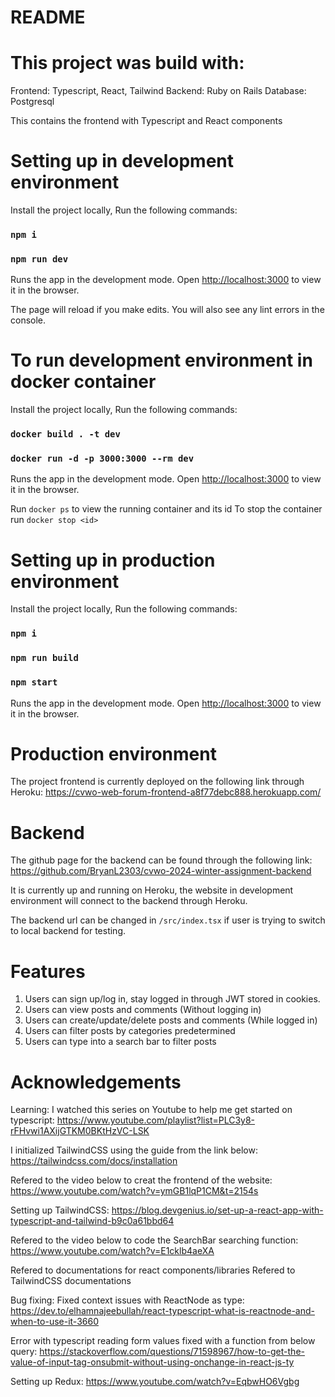 # README

# This project was build with:
Frontend: Typescript, React, Tailwind
Backend: Ruby on Rails
Database: Postgresql

This contains the frontend with Typescript and React components

# Setting up in development environment

Install the project locally,
Run the following commands:
### `npm i`
### `npm run dev`
Runs the app in the development mode.
Open [http://localhost:3000](http://localhost:3000) to view it in the browser.

The page will reload if you make edits.
You will also see any lint errors in the console.

# To run development environment in docker container

Install the project locally,
Run the following commands:
### `docker build . -t dev`
### `docker run -d -p 3000:3000 --rm dev`
Runs the app in the development mode.
Open [http://localhost:3000](http://localhost:3000) to view it in the browser.

Run `docker ps` to view the running container and its id
To stop the container run `docker stop <id>`

# Setting up in production environment

Install the project locally,
Run the following commands:
### `npm i`
### `npm run build`
### `npm start`

Runs the app in the development mode.
Open [http://localhost:3000](http://localhost:3000) to view it in the browser.

# Production environment

The project frontend is currently deployed on the following link through Heroku:
https://cvwo-web-forum-frontend-a8f77debc888.herokuapp.com/

# Backend

The github page for the backend can be found through the following link:
https://github.com/BryanL2303/cvwo-2024-winter-assignment-backend

It is currently up and running on Heroku, the website in development environment will connect to the backend through Heroku.

The backend url can be changed in `/src/index.tsx` if user is trying to switch to local backend for testing.

# Features

1. Users can sign up/log in, stay logged in through JWT stored in cookies.
2. Users can view posts and comments (Without logging in)
3. Users can create/update/delete posts and comments (While logged in)
4. Users can filter posts by categories predetermined
5. Users can type into a search bar to filter posts

# Acknowledgements

Learning:
I watched this series on Youtube to help me get started on typescript:
https://www.youtube.com/playlist?list=PLC3y8-rFHvwi1AXijGTKM0BKtHzVC-LSK

I initialized TailwindCSS using the guide from the link below:
https://tailwindcss.com/docs/installation

Refered to the video below to creat the frontend of the website:
https://www.youtube.com/watch?v=ymGB1lqP1CM&t=2154s

Setting up TailwindCSS:
https://blog.devgenius.io/set-up-a-react-app-with-typescript-and-tailwind-b9c0a61bbd64

Refered to the video below to code the SearchBar searching function:
https://www.youtube.com/watch?v=E1cklb4aeXA

Refered to documentations for react components/libraries
Refered to TailwindCSS documentations

Bug fixing:
Fixed context issues with ReactNode as type:
https://dev.to/elhamnajeebullah/react-typescript-what-is-reactnode-and-when-to-use-it-3660

Error with typescript reading form values fixed with a function from below query:
https://stackoverflow.com/questions/71598967/how-to-get-the-value-of-input-tag-onsubmit-without-using-onchange-in-react-js-ty

Setting up Redux:
https://www.youtube.com/watch?v=EqbwHO6Vgbg